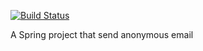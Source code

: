 [![Build Status](https://travis-ci.org/zhengye1/SpringMail.svg?branch=master)](https://travis-ci.org/zhengye1/SpringMail/)


A Spring project that send anonymous email